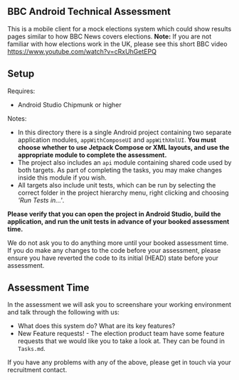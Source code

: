 BBC Android Technical Assessment
---

This is a mobile client for a mock elections system which could show results pages similar to how BBC News covers elections. 
**Note:** If you are not familiar with how elections work in the UK, please see this short BBC video https://www.youtube.com/watch?v=cRxUhGetEPQ


## Setup

Requires:

- Android Studio Chipmunk or higher

Notes:

- In this directory there is a single Android project containing two separate application modules, `appWithComposeUI` and `appWithXmlUI`. **You must choose whether to use Jetpack Compose or XML layouts, and use the appropriate module to complete the assessment.**
- The project also includes an `api` module containing shared code used by both targets. As part of completing the tasks, you may make changes inside this module if you wish.
- All targets also include unit tests, which can be run by selecting the correct folder in the project hierarchy menu, right clicking and choosing _'Run Tests in...'_.

**Please verify that you can open the project in Android Studio, build the application, and run the unit tests in advance of your booked assessment time.**

We do not ask you to do anything more until your booked assessment time. If you do make any changes to the code before your assessment, please ensure you have reverted the code to its initial (HEAD) state before your assessment.

## Assessment Time

In the assessment we will ask you to screenshare your working environment and talk through the following with us:

- What does this system do? What are its key features?
- New Feature requests! - The election product team have some feature requests that we would like you to take a look at. They can be found in `Tasks.md`.

If you have any problems with any of the above, please get in touch via your recruitment contact.
